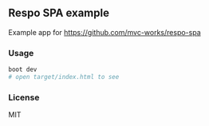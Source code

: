 
Respo SPA example
----

Example app for https://github.com/mvc-works/respo-spa

### Usage

```bash
boot dev
# open target/index.html to see
```

### License

MIT
